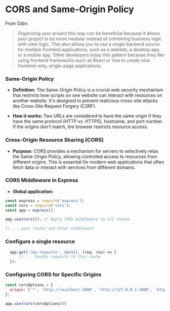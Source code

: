 

# CORS and Same-Origin Policy


From Odin:
> Organizing your project this way can be beneficial because it allows your project to be more modular instead of combining business logic with view logic. This also allows you to use a single backend source for multiple frontend applications, such as a website, a desktop app, or a mobile app. Other developers enjoy this pattern because they like using frontend frameworks such as React or Vue to create nice frontend-only, single-page applications.

### Same-Origin Policy

* **Definition:** The Same-Origin Policy is a crucial web security mechanism that restricts how scripts on one website can interact with resources on another website. It's designed to prevent malicious cross-site attacks like Cross-Site Request Forgery (CSRF).

* **How it works:** Two URLs are considered to have the same origin if they have the same protocol (HTTP vs. HTTPS), hostname, and port number. If the origins don't match, the browser restricts resource access.


### Cross-Origin Resource Sharing (CORS)

* **Purpose:** CORS provides a mechanism for servers to selectively relax the Same-Origin Policy, allowing controlled access to resources from different origins. This is essential for modern web applications that often fetch data or interact with services from different domains.


### CORS Middleware in Express

* **Global application:**

```javascript
const express = require('express');
const cors = require('cors'); 
const app = express();

app.use(cors()); // Apply CORS middleware to all routes

// ... your routes and other middleware
```

### Configure a single resource
```javascript 
  app.get('/my-resource', cors(), (req, res) => {
      // ... handle requests to this route
  }); 
```

### Configuring CORS for Specific Origins
```javascript
const corsOptions = {
  origin: ['*', 'http://localhost:3000', 'http://127.0.0.1:3000', 'https:www.christianlovesthemoon.com']
};

app.use(cors(corsOptions))l